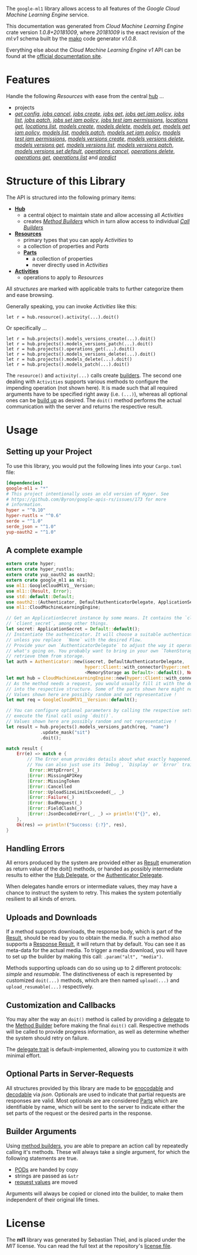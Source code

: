 <!---
DO NOT EDIT !
This file was generated automatically from 'src/mako/api/README.md.mako'
DO NOT EDIT !
-->
The `google-ml1` library allows access to all features of the *Google Cloud Machine Learning Engine* service.

This documentation was generated from *Cloud Machine Learning Engine* crate version *1.0.8+20181009*, where *20181009* is the exact revision of the *ml:v1* schema built by the [mako](http://www.makotemplates.org/) code generator *v1.0.8*.

Everything else about the *Cloud Machine Learning Engine* *v1* API can be found at the
[official documentation site](https://cloud.google.com/ml/).
# Features

Handle the following *Resources* with ease from the central [hub](https://docs.rs/google-ml1/1.0.8+20181009/google_ml1/struct.CloudMachineLearningEngine.html) ... 

* projects
 * [*get config*](https://docs.rs/google-ml1/1.0.8+20181009/google_ml1/struct.ProjectGetConfigCall.html), [*jobs cancel*](https://docs.rs/google-ml1/1.0.8+20181009/google_ml1/struct.ProjectJobCancelCall.html), [*jobs create*](https://docs.rs/google-ml1/1.0.8+20181009/google_ml1/struct.ProjectJobCreateCall.html), [*jobs get*](https://docs.rs/google-ml1/1.0.8+20181009/google_ml1/struct.ProjectJobGetCall.html), [*jobs get iam policy*](https://docs.rs/google-ml1/1.0.8+20181009/google_ml1/struct.ProjectJobGetIamPolicyCall.html), [*jobs list*](https://docs.rs/google-ml1/1.0.8+20181009/google_ml1/struct.ProjectJobListCall.html), [*jobs patch*](https://docs.rs/google-ml1/1.0.8+20181009/google_ml1/struct.ProjectJobPatchCall.html), [*jobs set iam policy*](https://docs.rs/google-ml1/1.0.8+20181009/google_ml1/struct.ProjectJobSetIamPolicyCall.html), [*jobs test iam permissions*](https://docs.rs/google-ml1/1.0.8+20181009/google_ml1/struct.ProjectJobTestIamPermissionCall.html), [*locations get*](https://docs.rs/google-ml1/1.0.8+20181009/google_ml1/struct.ProjectLocationGetCall.html), [*locations list*](https://docs.rs/google-ml1/1.0.8+20181009/google_ml1/struct.ProjectLocationListCall.html), [*models create*](https://docs.rs/google-ml1/1.0.8+20181009/google_ml1/struct.ProjectModelCreateCall.html), [*models delete*](https://docs.rs/google-ml1/1.0.8+20181009/google_ml1/struct.ProjectModelDeleteCall.html), [*models get*](https://docs.rs/google-ml1/1.0.8+20181009/google_ml1/struct.ProjectModelGetCall.html), [*models get iam policy*](https://docs.rs/google-ml1/1.0.8+20181009/google_ml1/struct.ProjectModelGetIamPolicyCall.html), [*models list*](https://docs.rs/google-ml1/1.0.8+20181009/google_ml1/struct.ProjectModelListCall.html), [*models patch*](https://docs.rs/google-ml1/1.0.8+20181009/google_ml1/struct.ProjectModelPatchCall.html), [*models set iam policy*](https://docs.rs/google-ml1/1.0.8+20181009/google_ml1/struct.ProjectModelSetIamPolicyCall.html), [*models test iam permissions*](https://docs.rs/google-ml1/1.0.8+20181009/google_ml1/struct.ProjectModelTestIamPermissionCall.html), [*models versions create*](https://docs.rs/google-ml1/1.0.8+20181009/google_ml1/struct.ProjectModelVersionCreateCall.html), [*models versions delete*](https://docs.rs/google-ml1/1.0.8+20181009/google_ml1/struct.ProjectModelVersionDeleteCall.html), [*models versions get*](https://docs.rs/google-ml1/1.0.8+20181009/google_ml1/struct.ProjectModelVersionGetCall.html), [*models versions list*](https://docs.rs/google-ml1/1.0.8+20181009/google_ml1/struct.ProjectModelVersionListCall.html), [*models versions patch*](https://docs.rs/google-ml1/1.0.8+20181009/google_ml1/struct.ProjectModelVersionPatchCall.html), [*models versions set default*](https://docs.rs/google-ml1/1.0.8+20181009/google_ml1/struct.ProjectModelVersionSetDefaultCall.html), [*operations cancel*](https://docs.rs/google-ml1/1.0.8+20181009/google_ml1/struct.ProjectOperationCancelCall.html), [*operations delete*](https://docs.rs/google-ml1/1.0.8+20181009/google_ml1/struct.ProjectOperationDeleteCall.html), [*operations get*](https://docs.rs/google-ml1/1.0.8+20181009/google_ml1/struct.ProjectOperationGetCall.html), [*operations list*](https://docs.rs/google-ml1/1.0.8+20181009/google_ml1/struct.ProjectOperationListCall.html) and [*predict*](https://docs.rs/google-ml1/1.0.8+20181009/google_ml1/struct.ProjectPredictCall.html)




# Structure of this Library

The API is structured into the following primary items:

* **[Hub](https://docs.rs/google-ml1/1.0.8+20181009/google_ml1/struct.CloudMachineLearningEngine.html)**
    * a central object to maintain state and allow accessing all *Activities*
    * creates [*Method Builders*](https://docs.rs/google-ml1/1.0.8+20181009/google_ml1/trait.MethodsBuilder.html) which in turn
      allow access to individual [*Call Builders*](https://docs.rs/google-ml1/1.0.8+20181009/google_ml1/trait.CallBuilder.html)
* **[Resources](https://docs.rs/google-ml1/1.0.8+20181009/google_ml1/trait.Resource.html)**
    * primary types that you can apply *Activities* to
    * a collection of properties and *Parts*
    * **[Parts](https://docs.rs/google-ml1/1.0.8+20181009/google_ml1/trait.Part.html)**
        * a collection of properties
        * never directly used in *Activities*
* **[Activities](https://docs.rs/google-ml1/1.0.8+20181009/google_ml1/trait.CallBuilder.html)**
    * operations to apply to *Resources*

All *structures* are marked with applicable traits to further categorize them and ease browsing.

Generally speaking, you can invoke *Activities* like this:

```Rust,ignore
let r = hub.resource().activity(...).doit()
```

Or specifically ...

```ignore
let r = hub.projects().models_versions_create(...).doit()
let r = hub.projects().models_versions_patch(...).doit()
let r = hub.projects().operations_get(...).doit()
let r = hub.projects().models_versions_delete(...).doit()
let r = hub.projects().models_delete(...).doit()
let r = hub.projects().models_patch(...).doit()
```

The `resource()` and `activity(...)` calls create [builders][builder-pattern]. The second one dealing with `Activities` 
supports various methods to configure the impending operation (not shown here). It is made such that all required arguments have to be 
specified right away (i.e. `(...)`), whereas all optional ones can be [build up][builder-pattern] as desired.
The `doit()` method performs the actual communication with the server and returns the respective result.

# Usage

## Setting up your Project

To use this library, you would put the following lines into your `Cargo.toml` file:

```toml
[dependencies]
google-ml1 = "*"
# This project intentionally uses an old version of Hyper. See
# https://github.com/Byron/google-apis-rs/issues/173 for more
# information.
hyper = "^0.10"
hyper-rustls = "^0.6"
serde = "^1.0"
serde_json = "^1.0"
yup-oauth2 = "^1.0"
```

## A complete example

```Rust
extern crate hyper;
extern crate hyper_rustls;
extern crate yup_oauth2 as oauth2;
extern crate google_ml1 as ml1;
use ml1::GoogleCloudMlV1__Version;
use ml1::{Result, Error};
use std::default::Default;
use oauth2::{Authenticator, DefaultAuthenticatorDelegate, ApplicationSecret, MemoryStorage};
use ml1::CloudMachineLearningEngine;

// Get an ApplicationSecret instance by some means. It contains the `client_id` and 
// `client_secret`, among other things.
let secret: ApplicationSecret = Default::default();
// Instantiate the authenticator. It will choose a suitable authentication flow for you, 
// unless you replace  `None` with the desired Flow.
// Provide your own `AuthenticatorDelegate` to adjust the way it operates and get feedback about 
// what's going on. You probably want to bring in your own `TokenStorage` to persist tokens and
// retrieve them from storage.
let auth = Authenticator::new(&secret, DefaultAuthenticatorDelegate,
                              hyper::Client::with_connector(hyper::net::HttpsConnector::new(hyper_rustls::TlsClient::new())),
                              <MemoryStorage as Default>::default(), None);
let mut hub = CloudMachineLearningEngine::new(hyper::Client::with_connector(hyper::net::HttpsConnector::new(hyper_rustls::TlsClient::new())), auth);
// As the method needs a request, you would usually fill it with the desired information
// into the respective structure. Some of the parts shown here might not be applicable !
// Values shown here are possibly random and not representative !
let mut req = GoogleCloudMlV1__Version::default();

// You can configure optional parameters by calling the respective setters at will, and
// execute the final call using `doit()`.
// Values shown here are possibly random and not representative !
let result = hub.projects().models_versions_patch(req, "name")
             .update_mask("sit")
             .doit();

match result {
    Err(e) => match e {
        // The Error enum provides details about what exactly happened.
        // You can also just use its `Debug`, `Display` or `Error` traits
         Error::HttpError(_)
        |Error::MissingAPIKey
        |Error::MissingToken
        |Error::Cancelled
        |Error::UploadSizeLimitExceeded(_, _)
        |Error::Failure(_)
        |Error::BadRequest(_)
        |Error::FieldClash(_)
        |Error::JsonDecodeError(_, _) => println!("{}", e),
    },
    Ok(res) => println!("Success: {:?}", res),
}

```
## Handling Errors

All errors produced by the system are provided either as [Result](https://docs.rs/google-ml1/1.0.8+20181009/google_ml1/enum.Result.html) enumeration as return value of 
the doit() methods, or handed as possibly intermediate results to either the 
[Hub Delegate](https://docs.rs/google-ml1/1.0.8+20181009/google_ml1/trait.Delegate.html), or the [Authenticator Delegate](https://docs.rs/yup-oauth2/*/yup_oauth2/trait.AuthenticatorDelegate.html).

When delegates handle errors or intermediate values, they may have a chance to instruct the system to retry. This 
makes the system potentially resilient to all kinds of errors.

## Uploads and Downloads
If a method supports downloads, the response body, which is part of the [Result](https://docs.rs/google-ml1/1.0.8+20181009/google_ml1/enum.Result.html), should be
read by you to obtain the media.
If such a method also supports a [Response Result](https://docs.rs/google-ml1/1.0.8+20181009/google_ml1/trait.ResponseResult.html), it will return that by default.
You can see it as meta-data for the actual media. To trigger a media download, you will have to set up the builder by making
this call: `.param("alt", "media")`.

Methods supporting uploads can do so using up to 2 different protocols: 
*simple* and *resumable*. The distinctiveness of each is represented by customized 
`doit(...)` methods, which are then named `upload(...)` and `upload_resumable(...)` respectively.

## Customization and Callbacks

You may alter the way an `doit()` method is called by providing a [delegate](https://docs.rs/google-ml1/1.0.8+20181009/google_ml1/trait.Delegate.html) to the 
[Method Builder](https://docs.rs/google-ml1/1.0.8+20181009/google_ml1/trait.CallBuilder.html) before making the final `doit()` call. 
Respective methods will be called to provide progress information, as well as determine whether the system should 
retry on failure.

The [delegate trait](https://docs.rs/google-ml1/1.0.8+20181009/google_ml1/trait.Delegate.html) is default-implemented, allowing you to customize it with minimal effort.

## Optional Parts in Server-Requests

All structures provided by this library are made to be [enocodable](https://docs.rs/google-ml1/1.0.8+20181009/google_ml1/trait.RequestValue.html) and 
[decodable](https://docs.rs/google-ml1/1.0.8+20181009/google_ml1/trait.ResponseResult.html) via *json*. Optionals are used to indicate that partial requests are responses 
are valid.
Most optionals are are considered [Parts](https://docs.rs/google-ml1/1.0.8+20181009/google_ml1/trait.Part.html) which are identifiable by name, which will be sent to 
the server to indicate either the set parts of the request or the desired parts in the response.

## Builder Arguments

Using [method builders](https://docs.rs/google-ml1/1.0.8+20181009/google_ml1/trait.CallBuilder.html), you are able to prepare an action call by repeatedly calling it's methods.
These will always take a single argument, for which the following statements are true.

* [PODs][wiki-pod] are handed by copy
* strings are passed as `&str`
* [request values](https://docs.rs/google-ml1/1.0.8+20181009/google_ml1/trait.RequestValue.html) are moved

Arguments will always be copied or cloned into the builder, to make them independent of their original life times.

[wiki-pod]: http://en.wikipedia.org/wiki/Plain_old_data_structure
[builder-pattern]: http://en.wikipedia.org/wiki/Builder_pattern
[google-go-api]: https://github.com/google/google-api-go-client

# License
The **ml1** library was generated by Sebastian Thiel, and is placed 
under the *MIT* license.
You can read the full text at the repository's [license file][repo-license].

[repo-license]: https://github.com/Byron/google-apis-rsblob/master/LICENSE.md
